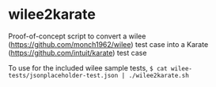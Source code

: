 # wilee2karate

Proof-of-concept script to convert a wilee (https://github.com/monch1962/wilee) test case into a Karate (https://github.com/intuit/karate) test case

To use for the included wilee sample tests,
`$ cat wilee-tests/jsonplaceholder-test.json | ./wilee2karate.sh`